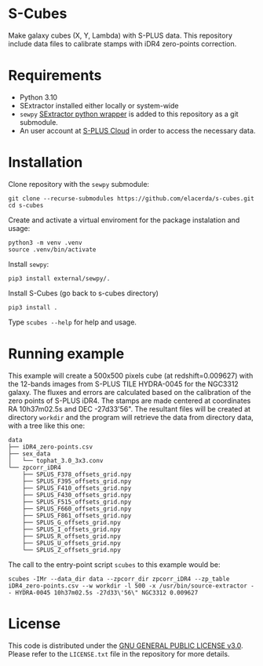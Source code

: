 # S-Cubes

Make galaxy cubes (X, Y, Lambda) with S-PLUS data. This repository include data files to calibrate stamps with iDR4 zero-points correction.

# Requirements

- Python 3.10
- SExtractor installed either locally or system-wide
- `sewpy` [SExtractor python wrapper](https://github.com/megalut/sewpy) is added to this repository as a git submodule.
- An user account at [S-PLUS Cloud](https://splus.cloud/) in order to access the necessary data.

# Installation

Clone repository with the `sewpy` submodule:

```console
git clone --recurse-submodules https://github.com/elacerda/s-cubes.git
cd s-cubes
```

Create and activate a virtual enviroment for the package instalation and usage:

```console
python3 -m venv .venv
source .venv/bin/activate
```

Install `sewpy`:

```console
pip3 install external/sewpy/.
```

Install S-Cubes (go back to s-cubes directory)

```console
pip3 install .

```
Type `scubes --help` for help and usage.

# Running example

This example will create a 500x500 pixels cube (at redshift=0.009627) with the 12-bands images from S-PLUS TILE HYDRA-0045 for the NGC3312 galaxy. The fluxes and errors are calculated based on the calibration of the zero points of S-PLUS iDR4. The stamps are made centered at coordinates RA 10h37m02.5s and DEC -27d33'56". The resultant files will be created at directory `workdir` and the program will retrieve the data from directory data, with a tree like this one:

```
data
├── iDR4_zero-points.csv
├── sex_data
│   └── tophat_3.0_3x3.conv
└── zpcorr_iDR4
    ├── SPLUS_F378_offsets_grid.npy
    ├── SPLUS_F395_offsets_grid.npy
    ├── SPLUS_F410_offsets_grid.npy
    ├── SPLUS_F430_offsets_grid.npy
    ├── SPLUS_F515_offsets_grid.npy
    ├── SPLUS_F660_offsets_grid.npy
    ├── SPLUS_F861_offsets_grid.npy
    ├── SPLUS_G_offsets_grid.npy
    ├── SPLUS_I_offsets_grid.npy
    ├── SPLUS_R_offsets_grid.npy
    ├── SPLUS_U_offsets_grid.npy
    └── SPLUS_Z_offsets_grid.npy
```

The call to the entry-point script `scubes` to this example would be:

```console
scubes -IMr --data_dir data --zpcorr_dir zpcorr_iDR4 --zp_table iDR4_zero-points.csv --w workdir -l 500 -x /usr/bin/source-extractor -- HYDRA-0045 10h37m02.5s -27d33\'56\" NGC3312 0.009627
```

# License

This code is distributed under the [GNU GENERAL PUBLIC LICENSE v3.0](LICENSE). Please refer to the `LICENSE.txt` file in the repository for more details.
